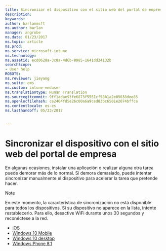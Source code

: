 ```yaml
---
title: Sincronizar el dispositivo con el sitio web del portal de empresa | Microsoft Docs
description: 
keywords: 
author: barlanmsft
ms.author: barlan
manager: angrobe
ms.date: 01/23/2017
ms.topic: article
ms.prod: 
ms.service: microsoft-intune
ms.technology: 
ms.assetid: ecd0628a-3c8a-4d6b-8985-1641dd24132b
searchScope:
- User help
ROBOTS: 
ms.reviewer: jieyang
ms.suite: ems
ms.custom: intune-enduser
ms.translationtype: Human Translation
ms.sourcegitcommit: 9ff1adae93fe6873f5551cf58b1a2e89638dee85
ms.openlocfilehash: ce2404fd5e26c00a6a9ced83bc6501e2074bffce
ms.contentlocale: es-es
ms.lasthandoff: 05/23/2017


---
```



# <a name="sync-your-device-with-the-company-portal-website"></a>Sincronizar el dispositivo con el sitio web del portal de empresa

En algunas ocasiones, instalar una aplicación o realizar alguna otra tarea puede demorar más de lo normal. Si demora demasiado, puede intentar sincronizar manualmente el dispositivo para acelerar la tarea que pretende hacer.

> [!Note]
> En este momento, la característica de sincronización no está disponible para todos los dispositivos. Si su dispositivo no aparece en la lista, intente restablecerlo. Para ello, desactive WiFi durante unos 30 segundos y reconéctese a la red.

* [iOS](sync-your-device-manually-ios.md)
* [Windows 10 Mobile](sync-your-device-manually-windows.md#windows-10-mobile)
* [Windows 10 desktop](sync-your-device-manually-windows.md#windows-10-desktop)
* [Windows Phone 8.1](sync-your-device-manually-windows.md#windows-phone-81)

